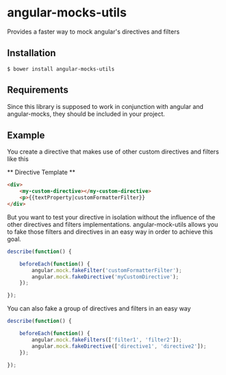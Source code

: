 angular-mocks-utils
===================

Provides a faster way to mock angular's directives and filters

## Installation

    $ bower install angular-mocks-utils


## Requirements

Since this library is supposed to work in conjunction with
angular and angular-mocks, they should be included in your project.


## Example

You create a directive that makes use of other custom directives and filters
like this

** Directive Template **

```html
<div>
    <my-custom-directive></my-custom-directive>
    <p>{{textProperty|customFormatterFilter}}
</div>
```

But you want to test your directive in isolation without the influence of
the other directives and filters implementations. angular-mock-utils allows
you to fake those filters and directives in an easy way in order
to achieve this goal.

```js
describe(function() {

    beforeEach(function() {
        angular.mock.fakeFilter('customFormatterFilter');
        angular.mock.fakeDirective('myCustomDirective');
    });

});

```

You can also fake a group of directives and filters in an easy way


```js
describe(function() {

    beforeEach(function() {
        angular.mock.fakeFilters(['filter1', 'filter2']);
        angular.mock.fakeDirective(['directive1', 'directive2']);
    });

});
```
